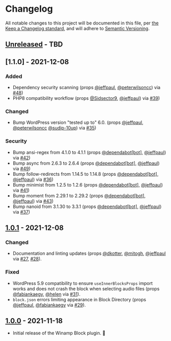 # Changelog

All notable changes to this project will be documented in this file, per [the Keep a Changelog standard](http://keepachangelog.com/), and will adhere to [Semantic Versioning](https://semver.org/spec/v2.0.0.html).

## [Unreleased] - TBD

## [1.1.0] - 2021-12-08
### Added
- Dependency security scanning (props [@jeffpaul](https://github.com/jeffpaul), [@peterwilsoncc](https://github.com/peterwilsoncc)) via [#48](https://github.com/10up/retro-winamp-block/pull/48))
- PHP8 compatibility workflow (props [@Sidsector9](https://github.com/Sidsector9), [@jeffpaul](https://github.com/jeffpaul)) via [#39](https://github.com/10up/retro-winamp-block/pull/39))

### Changed
- Bump WordPress version "tested up to" 6.0. (props [@jeffpaul](https://github.com/jeffpaul), [@peterwilsoncc](https://github.com/peterwilsoncc) [@sudip-10up](https://github.com/sudip-10up)) via [#35](https://github.com/10up/retro-winamp-block/pull/35))

### Security
- Bump ansi-regex from 4.1.0 to 4.1.1 (props [@dependabot[bot]](https://github.com/apps/dependabot), [@jeffpaul](https://github.com/jeffpaul)) via [#42](https://github.com/10up/retro-winamp-block/pull/42))
- Bump async from 2.6.3 to 2.6.4 (props [@dependabot[bot]](https://github.com/apps/dependabot), [@jeffpaul](https://github.com/jeffpaul)) via [#49](https://github.com/10up/retro-winamp-block/pull/49))
- Bump follow-redirects from 1.14.5 to 1.14.8 (props [@dependabot[bot]](https://github.com/apps/dependabot), [@jeffpaul](https://github.com/jeffpaul)) via [#36](https://github.com/10up/retro-winamp-block/pull/36))
- Bump minimist from 1.2.5 to 1.2.6 (props [@dependabot[bot]](https://github.com/apps/dependabot), [@jeffpaul](https://github.com/jeffpaul)) via [#41](https://github.com/10up/retro-winamp-block/pull/41))
- Bump moment from 2.29.1 to 2.29.2 (props [@dependabot[bot]](https://github.com/apps/dependabot), [@jeffpaul](https://github.com/jeffpaul)) via [#43](https://github.com/10up/retro-winamp-block/pull/43))
- Bump nanoid from 3.1.30 to 3.3.1 (props [@dependabot[bot]](https://github.com/apps/dependabot), [@jeffpaul](https://github.com/jeffpaul)) via [#37](https://github.com/10up/retro-winamp-block/pull/37))

## [1.0.1] - 2021-12-08
### Changed
- Documentation and linting updates (props [@dkotter](https://github.com/dkotter), [@mitogh](https://github.com/mitogh), [@jeffpaul](https://github.com/jeffpaul) via [#27](https://github.com/10up/retro-winamp-block/pull/27), [#28](https://github.com/10up/retro-winamp-block/pull/28)).

### Fixed
- WordPress 5.9 compatibility to ensure `useInnerBlocksProps` import works and does not crash the block when selecting audio files (props [@fabiankaegy](https://github.com/fabiankaegy), [@helen](https://github.com/helen) via [#31](https://github.com/10up/retro-winamp-block/pull/31)).
- `block.json` errors limiting appearance in Block Directory (props [@jeffpaul](https://github.com/jeffpaul), [@fabiankaegy](https://github.com/fabiankaegy) via [#29](https://github.com/10up/retro-winamp-block/pull/29)).

## [1.0.0] - 2021-11-18
- Initial release of the Winamp Block plugin. 🎉

[Unreleased]: https://github.com/10up/retro-winamp-block/compare/trunk...develop
[1.0.1]: https://github.com/10up/retro-winamp-block/compare/1.0.0...1.0.1
[1.0.0]: https://github.com/10up/retro-winamp-block/tree/1.0.0
